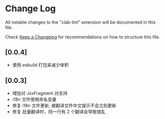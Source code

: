 # Change Log

All notable changes to the "clab-lint" extension will be documented in this file.

Check [Keep a Changelog](http://keepachangelog.com/) for recommendations on how to structure this file.

## [0.0.4]

- 使用 esbuild 打包来减少体积

## [0.0.3]

- 增加对 JsxFragment 对支持
- i18n 文件使用命名变量
- 修复 i18n 文件更新, 被翻译文件中文提示不会立刻更新
- 修复 批量翻译时，同一行有 2 个翻译会导致错乱
